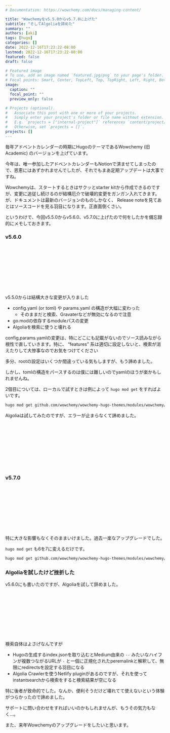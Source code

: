 ```yaml
---
# Documentation: https://wowchemy.com/docs/managing-content/

title: "Wowchemyをv5.5.0からv5.7.0に上げた"
subtitle: "そしてAlgoliaを諦めた"
summary: ""
authors: [aki]
tags: [hugo]
categories: []
date: 2022-12-16T17:23:22-08:00
lastmod: 2022-12-16T17:23:22-08:00
featured: false
draft: false

# Featured image
# To use, add an image named `featured.jpg/png` to your page's folder.
# Focal points: Smart, Center, TopLeft, Top, TopRight, Left, Right, BottomLeft, Bottom, BottomRight.
image:
  caption: ""
  focal_point: ""
  preview_only: false

# Projects (optional).
#   Associate this post with one or more of your projects.
#   Simply enter your project's folder or file name without extension.
#   E.g. `projects = ["internal-project"]` references `content/project/deep-learning/index.md`.
#   Otherwise, set `projects = []`.
projects: []
---
```


毎年アドベントカレンダーの時期にHugoのテーマであるWowchemy (旧 Academic) のバージョンを上げています。

今年は、唯一参加したアドベントカレンダーもNotionで済ませてしまったので、恩恵にはあずかれませんでしたが、それでもまあ定期アップデートは大事ですね。

Wowchemyは、スタートするときはサクッとstarter kitから作成できるのですが、変更に追従し続けるのが結構厄介で破壊的変更をガンガン入れてきます。が、ドキュメントは最新のバージョンのものしかなく、 Release noteを見てあとはソースコードを見る羽目になります。正直面倒くさい。

というわけで、今回v5.5.0からv5.6.0、v5.7.0に上げたので何をしたかを備忘録的にメモしておきます。

### v5.6.0

<div class="iframely-embed"><div class="iframely-responsive" style="height: 140px; padding-bottom: 0;"><a href="https://github.com/chezou/chezo.uno/pull/42" data-iframely-url="//iframely.net/owZY8PH?card=small"></a></div></div><script async src="//iframely.net/embed.js"></script>


v5.5.0からは結構大きな変更が入りました

- config.yaml (or toml) や params.yaml の構造が大幅に変わった
    - そのままだと検索、Gravaterなどが無効になるので注意
- go.modの依存するmoduleパスの変更
- Algoliaを検索に使うと壊れる

config,params.yamlの変更は、特にどこにも記載がないのでソース読みながら根性で直していきます。特に、 “features” 系は適切に設定しないと、検索が消えたりして大惨事なのでお気をつけてください

多分、rootの設定はいくつか間違っている気もしますが、もう諦めました。

しかし、tomlの構造をパースするのは僕には難しいのでyamlのほうが楽かもしれませんね。

2個目については、ローカルで試すときは例によって `hugo mod get` をすればよいです。

```bash
hugo mod get github.com/wowchemy/wowchemy-hugo-themes/modules/wowchemy/v5@v5.6.0
```

Algoliaは試してみたのですが、エラーが止まらなくて諦めました。

<div class="iframely-embed"><div class="iframely-responsive" style="height: 140px; padding-bottom: 0;"><a href="https://github.com/chezou/chezo.uno/pull/37" data-iframely-url="//iframely.net/ZR4gvfz?card=small"></a></div></div><script async src="//iframely.net/embed.js"></script>

### v5.7.0

<div class="iframely-embed"><div class="iframely-responsive" style="height: 140px; padding-bottom: 0;"><a href="https://github.com/chezou/chezo.uno/pull/43" data-iframely-url="//iframely.net/iruvBHp?card=small"></a></div></div><script async src="//iframely.net/embed.js"></script>

特に大きな影響もなくそのままいけました。過去一楽なアップグレードでした。

`hugo mod get` も6を7に変えるだけです。

```bash
hugo mod get github.com/wowchemy/wowchemy-hugo-themes/modules/wowchemy/v5@v5.7.0
```

### Algoliaを試したけど挫折した

v5.6.0にも書いたのですが、Algoliaを試して辞めました。

<div class="iframely-embed"><div class="iframely-responsive" style="height: 140px; padding-bottom: 0;"><a href="https://github.com/chezou/chezo.uno/pull/41" data-iframely-url="//iframely.net/wyFUD6u?card=small"></a></div></div><script async src="//iframely.net/embed.js"></script>

検索自体はよさげなんですが

- Hugoの生成するindex.jsonを取り込むとMedium由来の `--` みたいなハイフンが複数つながるURLが `-` と一個に正規化されたperemalinkと解釈して、無限にredirectsを設定する羽目になる
- Algolia Crawlerを使うNetlify pluginがあるのですが、それを使ってinstantsearchから検索をすると検索結果が空になる

特に後者が致命的でした。なんか、便利そうだけど壊れてて使えないという体験がつらかったので諦めました。

サポートに問い合わせをすればいいのかもしれませんが、もうその気力もなく…。

また、来年Wowchemyのアップグレードをしたいと思います。

